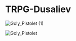 # TRPG-Dusaliev
![Goly_Pistolet (1)](https://github.com/Takhirchik/TRPG-Dusaliev/assets/126686568/c537575a-8789-4c0b-9771-146a2573acd6)

![Goly_Pistolet](https://github.com/Takhirchik/TRPG-Dusaliev/assets/126686568/d793d027-e871-43fb-a5f8-a67a1983bc86)
